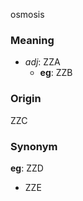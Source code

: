 osmosis
### Meaning
+ _adj_: ZZA
    + __eg__: ZZB

### Origin

ZZC

### Synonym

__eg__: ZZD

+ ZZE


